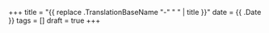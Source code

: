 +++
title = "{{ replace .TranslationBaseName "-" " " | title }}"
date = {{ .Date }}
tags = []
draft = true
+++